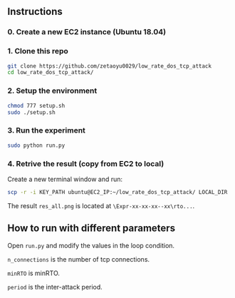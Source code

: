 ## Instructions

### 0. Create a new EC2 instance (Ubuntu 18.04)

### 1. Clone this repo

```bash
git clone https://github.com/zetaoyu0029/low_rate_dos_tcp_attack
cd low_rate_dos_tcp_attack/
```

### 2. Setup the environment

```bash
chmod 777 setup.sh
sudo ./setup.sh
```

### 3. Run the experiment

```bash
sudo python run.py
```

### 4. Retrive the result (copy from EC2 to local)

Create a new terminal window and run:

```bash
scp -r -i KEY_PATH ubuntu@EC2_IP:~/low_rate_dos_tcp_attack/ LOCAL_DIR
```

The result `res_all.png` is located at `\Expr-xx-xx-xx--xx\rto...`.

## How to run with different parameters

Open `run.py` and modify the values in the loop condition.

`n_connections` is the number of tcp connections.

`minRTO` is minRTO.

`period` is the inter-attack period.
